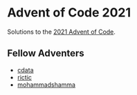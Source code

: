 # Advent of Code 2021

Solutions to the [2021 Advent of Code](https://adventofcode.com/2021).

## Fellow Adventers
- [cdata](https://github.com/cdata/advent-of-code/tree/main/2021)
- [rictic](https://github.com/rictic/advent-of-code-2021)
- [mohammadshamma](https://github.com/mohammadshamma/AoC-2021)